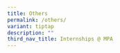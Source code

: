 ```yaml
---
title: Others
permalink: /others/
variant: tiptap
description: ""
third_nav_title: Internships @ MPA
---
```

